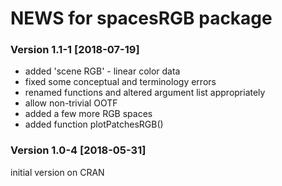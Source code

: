 # NEWS for **spacesRGB** package

### Version 1.1-1  [2018-07-19]

* added 'scene RGB' - linear color data
* fixed some conceptual and terminology errors
* renamed functions and altered argument list appropriately
* allow non-trivial OOTF
* added a few more RGB spaces
* added function plotPatchesRGB()


### Version 1.0-4  [2018-05-31]

initial version on CRAN
